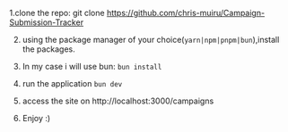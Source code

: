 <!-- instructions to start project -->
1.clone the repo: git clone https://github.com/chris-muiru/Campaign-Submission-Tracker

2. using the package manager of your choice(`yarn|npm|pnpm|bun`),install the packages.
  
3. In my case i will use bun: `bun install`
   
4. run the application `bun dev`
   
5. access the site on http://localhost:3000/campaigns

6. Enjoy :)
   
